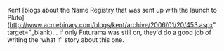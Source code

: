 Kent [blogs about the Name Registry that was sent up with the launch to Pluto](http://www.acmebinary.com/blogs/kent/archive/2006/01/20/453.aspx" target="_blank)... If only Futurama was still on, they'd do a good job of writing the &#8216;what if' story about this one.